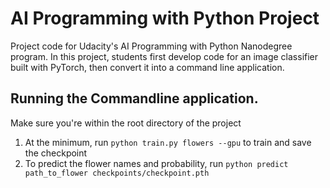 # AI Programming with Python Project

Project code for Udacity's AI Programming with Python Nanodegree program. In this project, students first develop code for an image classifier built with PyTorch, then convert it into a command line application.

## Running the Commandline application.
Make sure you're within the root directory of the project
1. At the minimum, run `python train.py flowers --gpu` to train and save the checkpoint
1. To predict the flower names and probability, run `python predict path_to_flower checkpoints/checkpoint.pth`

